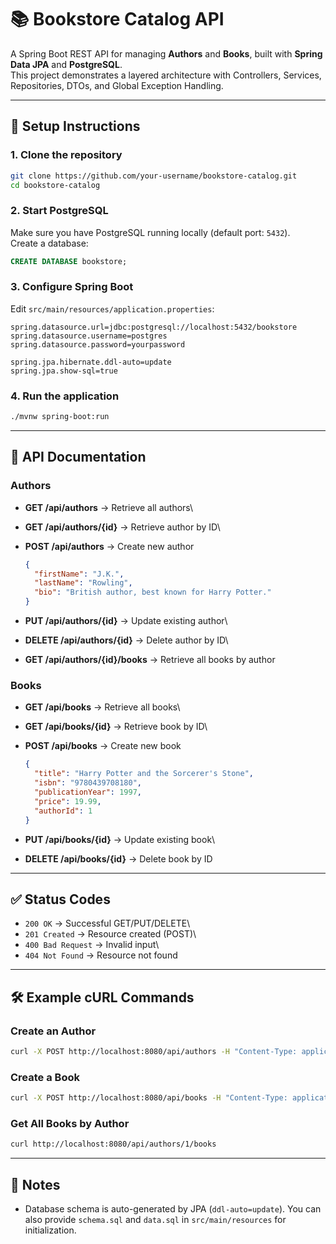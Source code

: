 # 📚 Bookstore Catalog API

A Spring Boot REST API for managing **Authors** and **Books**, built
with **Spring Data JPA** and **PostgreSQL**.\
This project demonstrates a layered architecture with Controllers,
Services, Repositories, DTOs, and Global Exception Handling.

------------------------------------------------------------------------

## 🚀 Setup Instructions

### 1. Clone the repository

``` bash
git clone https://github.com/your-username/bookstore-catalog.git
cd bookstore-catalog
```

### 2. Start PostgreSQL

Make sure you have PostgreSQL running locally (default port: `5432`).\
Create a database:

``` sql
CREATE DATABASE bookstore;
```

### 3. Configure Spring Boot

Edit `src/main/resources/application.properties`:

``` properties
spring.datasource.url=jdbc:postgresql://localhost:5432/bookstore
spring.datasource.username=postgres
spring.datasource.password=yourpassword

spring.jpa.hibernate.ddl-auto=update
spring.jpa.show-sql=true
```

### 4. Run the application

``` bash
./mvnw spring-boot:run
```

------------------------------------------------------------------------

## 📡 API Documentation

### Authors

-   **GET /api/authors** → Retrieve all authors\

-   **GET /api/authors/{id}** → Retrieve author by ID\

-   **POST /api/authors** → Create new author

    ``` json
    {
      "firstName": "J.K.",
      "lastName": "Rowling",
      "bio": "British author, best known for Harry Potter."
    }
    ```

-   **PUT /api/authors/{id}** → Update existing author\

-   **DELETE /api/authors/{id}** → Delete author by ID\

-   **GET /api/authors/{id}/books** → Retrieve all books by author

### Books

-   **GET /api/books** → Retrieve all books\

-   **GET /api/books/{id}** → Retrieve book by ID\

-   **POST /api/books** → Create new book

    ``` json
    {
      "title": "Harry Potter and the Sorcerer's Stone",
      "isbn": "9780439708180",
      "publicationYear": 1997,
      "price": 19.99,
      "authorId": 1
    }
    ```

-   **PUT /api/books/{id}** → Update existing book\

-   **DELETE /api/books/{id}** → Delete book by ID

------------------------------------------------------------------------

## ✅ Status Codes

-   `200 OK` → Successful GET/PUT/DELETE\
-   `201 Created` → Resource created (POST)\
-   `400 Bad Request` → Invalid input\
-   `404 Not Found` → Resource not found

------------------------------------------------------------------------

## 🛠 Example cURL Commands

### Create an Author

``` bash
curl -X POST http://localhost:8080/api/authors -H "Content-Type: application/json" -d '{"firstName":"J.K.","lastName":"Rowling","bio":"British author"}'
```

### Create a Book

``` bash
curl -X POST http://localhost:8080/api/books -H "Content-Type: application/json" -d '{"title":"Harry Potter 1","isbn":"12345","publicationYear":1997,"price":19.99,"authorId":1}'
```

### Get All Books by Author

``` bash
curl http://localhost:8080/api/authors/1/books
```

------------------------------------------------------------------------

## 📌 Notes

-   Database schema is auto-generated by JPA (`ddl-auto=update`). You
    can also provide `schema.sql` and `data.sql` in `src/main/resources`
    for initialization.
